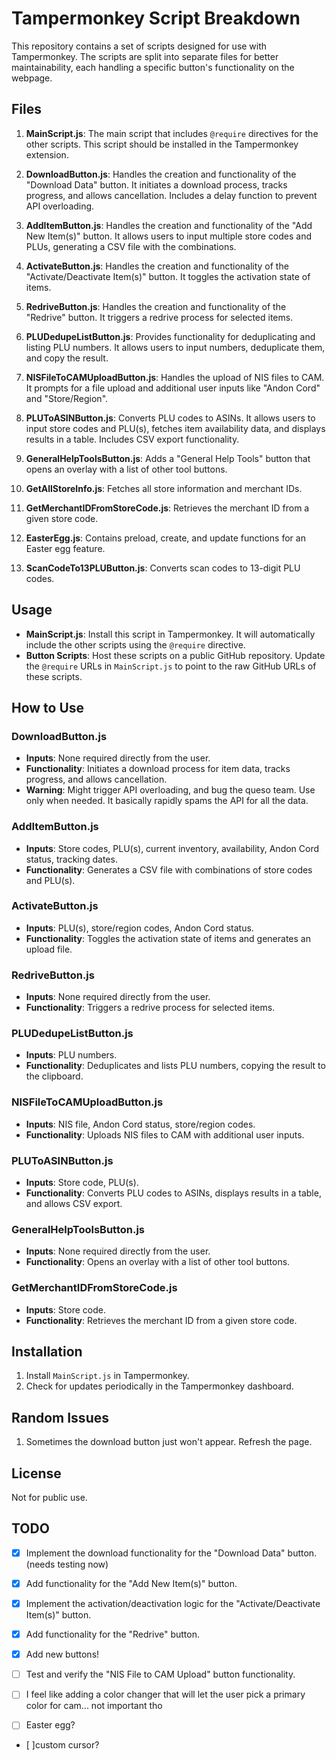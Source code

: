 # Tampermonkey Script Breakdown

This repository contains a set of scripts designed for use with Tampermonkey. The scripts are split into separate files for better maintainability, each handling a specific button's functionality on the webpage.

## Files

1. **MainScript.js**: The main script that includes `@require` directives for the other scripts. This script should be installed in the Tampermonkey extension.

2. **DownloadButton.js**: Handles the creation and functionality of the "Download Data" button. It initiates a download process, tracks progress, and allows cancellation. Includes a delay function to prevent API overloading.

3. **AddItemButton.js**: Handles the creation and functionality of the "Add New Item(s)" button. It allows users to input multiple store codes and PLUs, generating a CSV file with the combinations.

4. **ActivateButton.js**: Handles the creation and functionality of the "Activate/Deactivate Item(s)" button. It toggles the activation state of items.

5. **RedriveButton.js**: Handles the creation and functionality of the "Redrive" button. It triggers a redrive process for selected items.

6. **PLUDedupeListButton.js**: Provides functionality for deduplicating and listing PLU numbers. It allows users to input numbers, deduplicate them, and copy the result.

7. **NISFileToCAMUploadButton.js**: Handles the upload of NIS files to CAM. It prompts for a file upload and additional user inputs like "Andon Cord" and "Store/Region".

8. **PLUToASINButton.js**: Converts PLU codes to ASINs. It allows users to input store codes and PLU(s), fetches item availability data, and displays results in a table. Includes CSV export functionality.

9. **GeneralHelpToolsButton.js**: Adds a "General Help Tools" button that opens an overlay with a list of other tool buttons.

10. **GetAllStoreInfo.js**: Fetches all store information and merchant IDs.

11. **GetMerchantIDFromStoreCode.js**: Retrieves the merchant ID from a given store code.

12. **EasterEgg.js**: Contains preload, create, and update functions for an Easter egg feature.

13. **ScanCodeTo13PLUButton.js**: Converts scan codes to 13-digit PLU codes.

## Usage

- **MainScript.js**: Install this script in Tampermonkey. It will automatically include the other scripts using the `@require` directive.
- **Button Scripts**: Host these scripts on a public GitHub repository. Update the `@require` URLs in `MainScript.js` to point to the raw GitHub URLs of these scripts.

## How to Use

### DownloadButton.js
- **Inputs**: None required directly from the user.
- **Functionality**: Initiates a download process for item data, tracks progress, and allows cancellation.
- **Warning**: Might trigger API overloading, and bug the queso team.  Use only when needed.  It basically rapidly spams the API for all the data.

### AddItemButton.js
- **Inputs**: Store codes, PLU(s), current inventory, availability, Andon Cord status, tracking dates.
- **Functionality**: Generates a CSV file with combinations of store codes and PLU(s).

### ActivateButton.js
- **Inputs**: PLU(s), store/region codes, Andon Cord status.
- **Functionality**: Toggles the activation state of items and generates an upload file.

### RedriveButton.js
- **Inputs**: None required directly from the user.
- **Functionality**: Triggers a redrive process for selected items.

### PLUDedupeListButton.js
- **Inputs**: PLU numbers.
- **Functionality**: Deduplicates and lists PLU numbers, copying the result to the clipboard.

### NISFileToCAMUploadButton.js
- **Inputs**: NIS file, Andon Cord status, store/region codes.
- **Functionality**: Uploads NIS files to CAM with additional user inputs.

### PLUToASINButton.js
- **Inputs**: Store code, PLU(s).
- **Functionality**: Converts PLU codes to ASINs, displays results in a table, and allows CSV export.

### GeneralHelpToolsButton.js
- **Inputs**: None required directly from the user.
- **Functionality**: Opens an overlay with a list of other tool buttons.

### GetMerchantIDFromStoreCode.js
- **Inputs**: Store code.
- **Functionality**: Retrieves the merchant ID from a given store code.
## Installation

1. Install `MainScript.js` in Tampermonkey.
2. Check for updates periodically in the Tampermonkey dashboard.

## Random Issues
1. Sometimes the download button just won't appear. Refresh the page.

## License

Not for public use.

## TODO

- [x] Implement the download functionality for the "Download Data" button. (needs testing now)
- [x] Add functionality for the "Add New Item(s)" button.
- [x] Implement the activation/deactivation logic for the "Activate/Deactivate Item(s)" button.
- [x] Add functionality for the "Redrive" button.
- [x] Add new buttons!
- [ ] Test and verify the "NIS File to CAM Upload" button functionality.

- [ ] I feel like adding a color changer that will let the user pick a primary color for cam... not important tho

- [ ] Easter egg?

- [ ]custom cursor?
